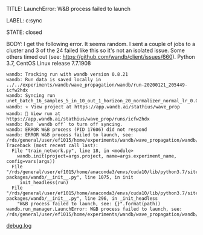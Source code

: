 TITLE:
LaunchError: W&B process failed to launch

LABEL:
c:sync

STATE:
closed

BODY:
I get the following error. It seems random. I sent a couple of jobs to a cluster and 3 of the 24 failed like this so it's not an isolated issue. Some others timed out (see: https://github.com/wandb/client/issues/660). Python 3.7,  CentOS Linux release 7.7.1908 
```
wandb: Tracking run with wandb version 0.8.21
wandb: Run data is saved locally in ../../experiments/wandb/wave_propagation/wandb/run-20200121_205449-icfw2hdx
wandb: Syncing run unet_batch_16_samples_5_in_10_out_1_horizon_20_normalizer_normal_lr_0.0001_dataset_original_patience_7_wd_0_time_24
wandb: ⭐️ View project at https://app.wandb.ai/stathius/wave_prop
wandb: 🚀 View run at https://app.wandb.ai/stathius/wave_prop/runs/icfw2hdx
wandb: Run `wandb off` to turn off syncing.
wandb: ERROR W&B process (PID 17606) did not respond
wandb: ERROR W&B process failed to launch, see: /rds/general/user/ef1015/home/experiments/wandb/wave_propagation/wandb/debug.log
Traceback (most recent call last):
  File "train_network.py", line 18, in <module>
    wandb.init(project=args.project, name=args.experiment_name, config=vars(args))
  File "/rds/general/user/ef1015/home/anaconda3/envs/cuda10/lib/python3.7/site-packages/wandb/__init__.py", line 1075, in init
    _init_headless(run)
  File "/rds/general/user/ef1015/home/anaconda3/envs/cuda10/lib/python3.7/site-packages/wandb/__init__.py", line 296, in _init_headless
    "W&B process failed to launch, see: {}".format(path))
wandb.run_manager.LaunchError: W&B process failed to launch, see: /rds/general/user/ef1015/home/experiments/wandb/wave_propagation/wandb/debug.log
```

[debug.log](https://github.com/wandb/client/files/4097085/debug.log)


